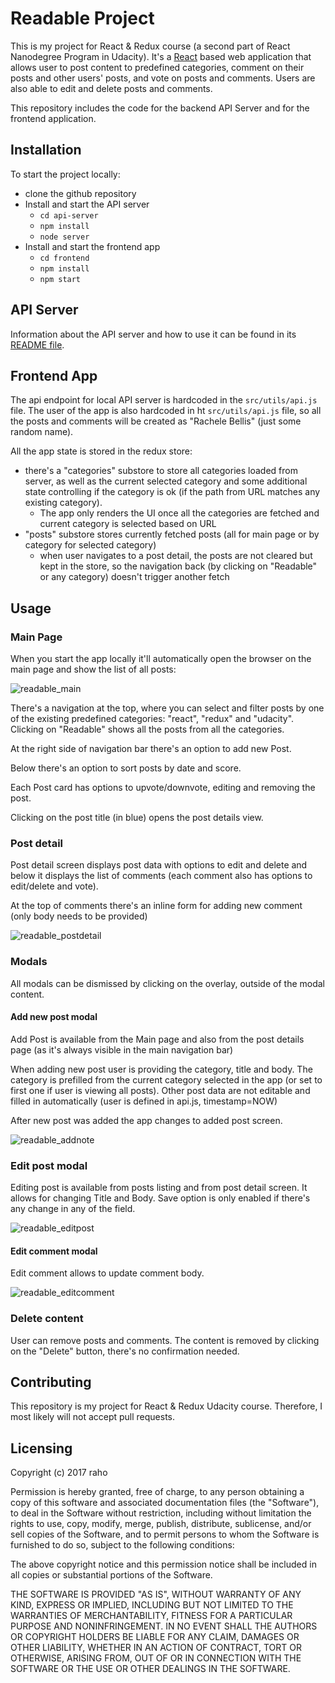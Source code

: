 # Readable Project

This is my project for React & Redux course (a second part of React Nanodegree Program in Udacity). It's a [React](https://facebook.github.io/react/) based web application that allows user to post content to predefined categories, comment on their posts and other users' posts, and vote on posts and comments. Users are also able to edit and delete posts and comments.

This repository includes the code for the backend API Server and for the frontend application.


## Installation

To start the project locally:

* clone the github repository
* Install and start the API server
    - `cd api-server`
    - `npm install`
    - `node server`
* Install and start the frontend app
    - `cd frontend`
    - `npm install`
    - `npm start`


## API Server

Information about the API server and how to use it can be found in its [README file](api-server/README.md).

## Frontend App

The api endpoint for local API server is hardcoded in the `src/utils/api.js` file.
The user of the app is also hardcoded in ht `src/utils/api.js` file, so all the posts and comments will be created as "Rachele Bellis" (just some random name).

All the app state is stored in the redux store:
  
* there's a "categories" substore to store all categories loaded from server, as well as the current selected category and some additional state controlling if the category is ok (if the path from URL matches any existing category). 
  * The app only renders the UI once all the categories are fetched and current category is selected based on URL
* "posts" substore stores currently fetched posts (all for main page or by category for selected category)
  * when user navigates to a post detail, the posts are not cleared but kept in the store, so the navigation back (by clicking on "Readable" or any category) doesn't trigger another fetch


## Usage

### Main Page

When you start the app locally it'll automatically open the browser on the main page and show the list of all posts:

![readable_main](https://user-images.githubusercontent.com/611602/32148001-690e0e0c-bcf0-11e7-8810-70d157d59e88.jpg)

There's a navigation at the top, where you can select and filter posts by one of the existing predefined categories: "react", "redux" and "udacity". Clicking on "Readable" shows all the posts from all the categories.

At the right side of navigation bar there's an option to add new Post.

Below there's an option to sort posts by date and score.

Each Post card has options to upvote/downvote, editing and removing the post.

Clicking on the post title (in blue) opens the post details view.

### Post detail

Post detail screen displays post data with options to edit and delete and below it displays the list of comments (each comment also has options to edit/delete and vote). 

At the top of comments there's an inline form for adding new comment (only body needs to be provided)

![readable_postdetail](https://user-images.githubusercontent.com/611602/32148113-392ead84-bcf2-11e7-8a1c-516ce66b759b.jpg)

### Modals

All modals can be dismissed by clicking on the overlay, outside of the modal content.

#### Add new post modal

Add Post is available from the Main page and also from the post details page (as it's always visible in the main navigation bar)

When adding new post user is providing the category, title and body.
The category is prefilled from the current category selected in the app (or set to first one if user is viewing all posts). Other post data are not editable and filled in automatically (user is defined in api.js, timestamp=NOW)

After new post was added the app changes to added post screen.

![readable_addnote](https://user-images.githubusercontent.com/611602/32148065-4d390a78-bcf1-11e7-8a49-6bb6f90388ba.jpg)

### Edit post modal

Editing post is available from posts listing and from post detail screen. It allows for changing Title and Body. Save option is only enabled if there's any change in any of the field.

![readable_editpost](https://user-images.githubusercontent.com/611602/32148136-92e19da0-bcf2-11e7-9348-ee7bd42ec8cc.jpg)

#### Edit comment modal

Edit comment allows to update comment body.

![readable_editcomment](https://user-images.githubusercontent.com/611602/32148161-f2c38d82-bcf2-11e7-8dfb-aa49b62a593c.jpg)

### Delete content

User can remove posts and comments. The content is removed by clicking on the "Delete" button, there's no confirmation needed.

## Contributing

This repository is my project for React & Redux Udacity course. Therefore, I most likely will not accept pull requests.

## Licensing

Copyright (c) 2017 raho

Permission is hereby granted, free of charge, to any person obtaining a copy of this software and associated documentation files (the "Software"), to deal in the Software without restriction, including without limitation the rights to use, copy, modify, merge, publish, distribute, sublicense, and/or sell copies of the Software, and to permit persons to whom the Software is furnished to do so, subject to the following conditions:

The above copyright notice and this permission notice shall be included in all copies or substantial portions of the Software.

THE SOFTWARE IS PROVIDED "AS IS", WITHOUT WARRANTY OF ANY KIND, EXPRESS OR IMPLIED, INCLUDING BUT NOT LIMITED TO THE WARRANTIES OF MERCHANTABILITY, FITNESS FOR A PARTICULAR PURPOSE AND NONINFRINGEMENT. IN NO EVENT SHALL THE AUTHORS OR COPYRIGHT HOLDERS BE LIABLE FOR ANY CLAIM, DAMAGES OR OTHER LIABILITY, WHETHER IN AN ACTION OF CONTRACT, TORT OR OTHERWISE, ARISING FROM, OUT OF OR IN CONNECTION WITH THE SOFTWARE OR THE USE OR OTHER DEALINGS IN THE SOFTWARE.